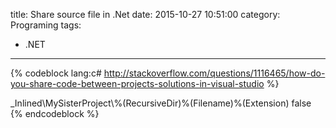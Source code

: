 title: Share source file in .Net
date: 2015-10-27 10:51:00
category: Programing
tags: 
- .NET
---

{% codeblock lang:c# http://stackoverflow.com/questions/1116465/how-do-you-share-code-between-projects-solutions-in-visual-studio %}
<Compile Include="..\MySisterProject\**\*.cs">
  <Link>_Inlined\MySisterProject\%(RecursiveDir)%(Filename)%(Extension)</Link>
  <Visible>false</Visible>
</Compile>
{% endcodeblock %}
